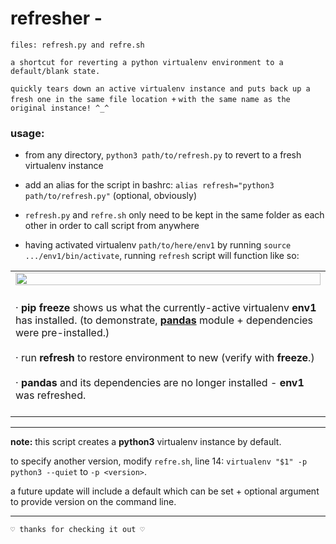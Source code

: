 # refresher -

```
files: refresh.py and refre.sh
```
` a shortcut for reverting a python virtualenv environment to a default/blank state. `

` quickly tears down an active virtualenv instance and puts back up a fresh one in the same file location + `
` with the same name as the original instance! ^_^ `

### usage:
- from any directory, `python3 path/to/refresh.py` to revert to a fresh virtualenv instance

- add an alias for the script in bashrc: `alias refresh="python3 path/to/refresh.py"` (optional, obviously)

- `refresh.py` and `refre.sh` only need to be kept in the same folder as each other in order to call script from anywhere 
- having activated virtualenv `path/to/here/env1` by running `source .../env1/bin/activate`, running `refresh` script will function like so:
<table><tr>
<td>
<img src="https://i.ibb.co/qD8Mj2H/refresh.png" width="100%">
</td></tr>
<tr><td><br>
· <b>pip freeze</b> shows us what the currently-active virtualenv <b>env1</b> has installed. 
(to demonstrate, <a href="https://pandas.pydata.org/"><b>pandas</b></a> module + dependencies were pre-installed.)<br><br>
· run <b>refresh</b>  to restore environment to new (verify with <b>freeze</b>.)<br><br>
· <b>pandas</b> and its dependencies are no longer installed - <b>env1</b> was refreshed.<br>
<br>
</td></tr></table>

---

**note:**  this script creates a **python3** virtualenv instance by default.

to specify another version, modify `refre.sh`, line 14: `virtualenv "$1" -p python3 --quiet` to `-p <version>`.
  
a future update will include a default which can be set + optional argument to provide version on the command line.

---

`♡ thanks for checking it out ♡`
